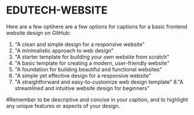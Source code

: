 # EDUTECH-WEBSITE
Here are a few optihere are a few options for captions for a basic frontend website design on GitHub:

1. "A clean and simple design for a responsive website"
2. "A minimalistic approach to web design"
3. "A starter template for building your own website from scratch"
4. "A basic template for creating a modern, user-friendly website"
5. "A foundation for building beautiful and functional websites"
6. "A simple yet effective design for a responsive website"
7. "A straightforward and easy-to-customize web design template"
8."A streamlined and intuitive website design for beginners"

#Remember to be descriptive and concise in your caption, and to highlight any unique features or aspects of your design.
